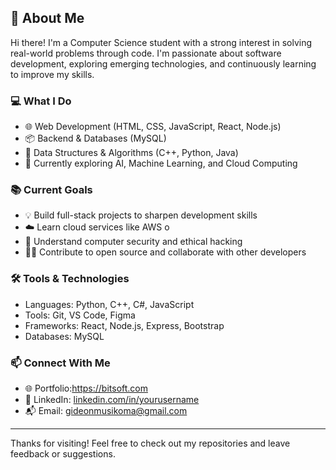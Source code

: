 ## 👋 About Me

Hi there! I'm a Computer Science student with a strong interest in solving real-world problems through code. I'm passionate about software development, exploring emerging technologies,
and continuously learning to improve my skills.

### 💻 What I Do
- 🌐 Web Development (HTML, CSS, JavaScript, React, Node.js)
- 📦 Backend & Databases (MySQL)
- 🧠 Data Structures & Algorithms (C++, Python, Java)
- 🤖 Currently exploring AI, Machine Learning, and Cloud Computing

### 📚 Current Goals
- 💡 Build full-stack projects to sharpen development skills
- ☁️ Learn cloud services like AWS o
- 🔐 Understand computer security and ethical hacking
- 👨‍🎓 Contribute to open source and collaborate with other developers

### 🛠️ Tools & Technologies
- Languages: Python, C++, C#, JavaScript
- Tools: Git, VS Code, Figma
- Frameworks: React, Node.js, Express, Bootstrap
- Databases: MySQL

### 📫 Connect With Me
- 🌐 Portfolio:https://bitsoft.com
- 💼 LinkedIn: [linkedin.com/in/yourusername]()
- 📬 Email: gideonmusikoma@gmail.com

---

Thanks for visiting! Feel free to check out my repositories and leave feedback or suggestions.
